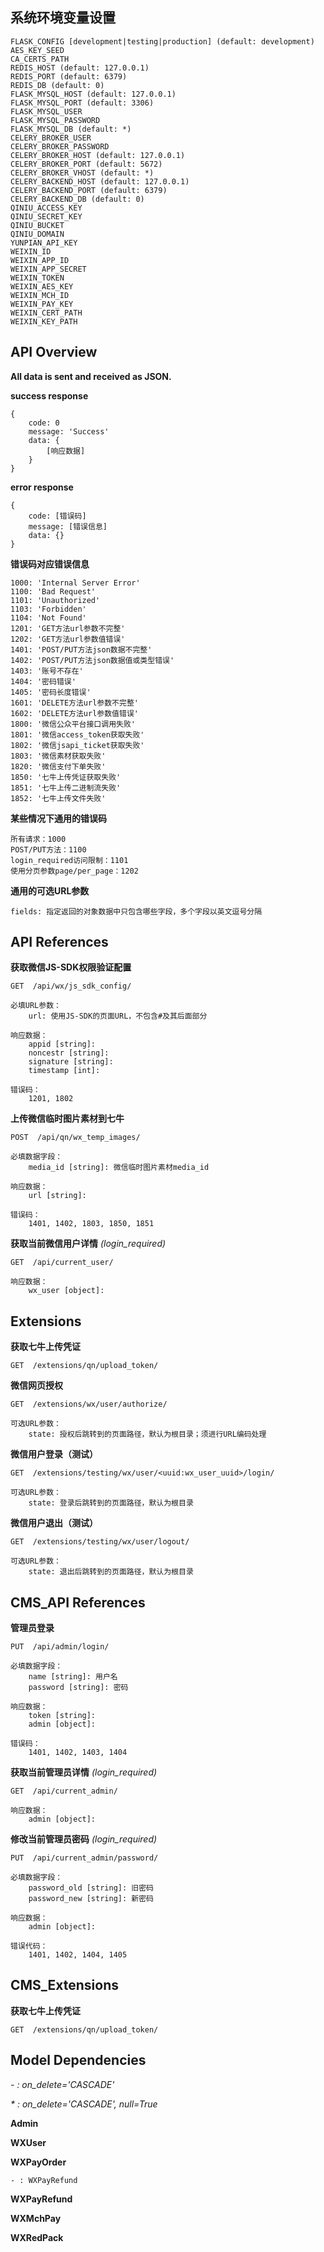 ## 系统环境变量设置

    FLASK_CONFIG [development|testing|production] (default: development)
    AES_KEY_SEED
    CA_CERTS_PATH
    REDIS_HOST (default: 127.0.0.1)
    REDIS_PORT (default: 6379)
    REDIS_DB (default: 0)
    FLASK_MYSQL_HOST (default: 127.0.0.1)
    FLASK_MYSQL_PORT (default: 3306)
    FLASK_MYSQL_USER
    FLASK_MYSQL_PASSWORD
    FLASK_MYSQL_DB (default: *)
    CELERY_BROKER_USER
    CELERY_BROKER_PASSWORD
    CELERY_BROKER_HOST (default: 127.0.0.1)
    CELERY_BROKER_PORT (default: 5672)
    CELERY_BROKER_VHOST (default: *)
    CELERY_BACKEND_HOST (default: 127.0.0.1)
    CELERY_BACKEND_PORT (default: 6379)
    CELERY_BACKEND_DB (default: 0)
    QINIU_ACCESS_KEY
    QINIU_SECRET_KEY
    QINIU_BUCKET
    QINIU_DOMAIN
    YUNPIAN_API_KEY
    WEIXIN_ID
    WEIXIN_APP_ID
    WEIXIN_APP_SECRET
    WEIXIN_TOKEN
    WEIXIN_AES_KEY
    WEIXIN_MCH_ID
    WEIXIN_PAY_KEY
    WEIXIN_CERT_PATH
    WEIXIN_KEY_PATH

## API Overview

**All data is sent and received as JSON.**

**success response**

    {
        code: 0
        message: 'Success'
        data: {
            [响应数据]
        }
    }

**error response**

    {
        code: [错误码]
        message: [错误信息]
        data: {}
    }

**错误码对应错误信息**

    1000: 'Internal Server Error'
    1100: 'Bad Request'
    1101: 'Unauthorized'
    1103: 'Forbidden'
    1104: 'Not Found'
    1201: 'GET方法url参数不完整'
    1202: 'GET方法url参数值错误'
    1401: 'POST/PUT方法json数据不完整'
    1402: 'POST/PUT方法json数据值或类型错误'
    1403: '账号不存在'
    1404: '密码错误'
    1405: '密码长度错误'
    1601: 'DELETE方法url参数不完整'
    1602: 'DELETE方法url参数值错误'
    1800: '微信公众平台接口调用失败'
    1801: '微信access_token获取失败'
    1802: '微信jsapi_ticket获取失败'
    1803: '微信素材获取失败'
    1820: '微信支付下单失败'
    1850: '七牛上传凭证获取失败'
    1851: '七牛上传二进制流失败'
    1852: '七牛上传文件失败'

**某些情况下通用的错误码**

    所有请求：1000
    POST/PUT方法：1100
    login_required访问限制：1101
    使用分页参数page/per_page：1202

**通用的可选URL参数**

    fields: 指定返回的对象数据中只包含哪些字段，多个字段以英文逗号分隔

## API References

**获取微信JS-SDK权限验证配置**

    GET  /api/wx/js_sdk_config/

    必填URL参数：
        url: 使用JS-SDK的页面URL，不包含#及其后面部分

    响应数据：
        appid [string]:
        noncestr [string]:
        signature [string]:
        timestamp [int]:

    错误码：
        1201, 1802

**上传微信临时图片素材到七牛**

    POST  /api/qn/wx_temp_images/

    必填数据字段：
        media_id [string]: 微信临时图片素材media_id

    响应数据：
        url [string]:

    错误码：
        1401, 1402, 1803, 1850, 1851

**获取当前微信用户详情**
_(login_required)_

    GET  /api/current_user/

    响应数据：
        wx_user [object]:

## Extensions

**获取七牛上传凭证**

    GET  /extensions/qn/upload_token/

**微信网页授权**

    GET  /extensions/wx/user/authorize/

    可选URL参数：
        state: 授权后跳转到的页面路径，默认为根目录；须进行URL编码处理

**微信用户登录（测试）**

    GET  /extensions/testing/wx/user/<uuid:wx_user_uuid>/login/

    可选URL参数：
        state: 登录后跳转到的页面路径，默认为根目录

**微信用户退出（测试）**

    GET  /extensions/testing/wx/user/logout/

    可选URL参数：
        state: 退出后跳转到的页面路径，默认为根目录

## CMS_API References

**管理员登录**

    PUT  /api/admin/login/

    必填数据字段：
        name [string]: 用户名
        password [string]: 密码

    响应数据：
        token [string]:
        admin [object]:

    错误码：
        1401, 1402, 1403, 1404

**获取当前管理员详情**
_(login_required)_

    GET  /api/current_admin/

    响应数据：
        admin [object]:

**修改当前管理员密码**
_(login_required)_

    PUT  /api/current_admin/password/

    必填数据字段：
        password_old [string]: 旧密码
        password_new [string]: 新密码

    响应数据：
        admin [object]:

    错误代码：
        1401, 1402, 1404, 1405

## CMS_Extensions

**获取七牛上传凭证**

    GET  /extensions/qn/upload_token/

## Model Dependencies

_- : on_delete='CASCADE'_

_* : on_delete='CASCADE', null=True_

**Admin**

**WXUser**

**WXPayOrder**

    - : WXPayRefund

**WXPayRefund**

**WXMchPay**

**WXRedPack**
